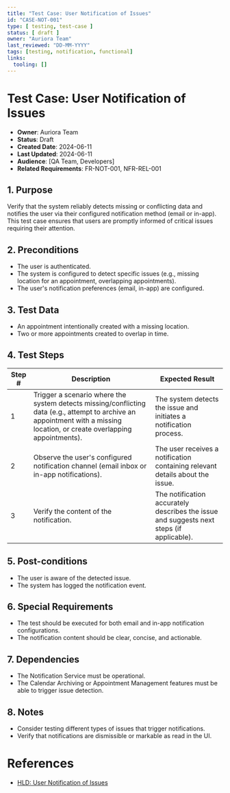 ```yaml
---
title: "Test Case: User Notification of Issues"
id: "CASE-NOT-001"
type: [ testing, test-case ]
status: [ draft ]
owner: "Auriora Team"
last_reviewed: "DD-MM-YYYY"
tags: [testing, notification, functional]
links:
  tooling: []
---
```


# Test Case: User Notification of Issues

- **Owner**: Auriora Team
- **Status**: Draft
- **Created Date**: 2024-06-11
- **Last Updated**: 2024-06-11
- **Audience**: [QA Team, Developers]
- **Related Requirements**: FR-NOT-001, NFR-REL-001

## 1. Purpose

Verify that the system reliably detects missing or conflicting data and notifies the user via their configured notification method (email or in-app). This test case ensures that users are promptly informed of critical issues requiring their attention.

## 2. Preconditions

-   The user is authenticated.
-   The system is configured to detect specific issues (e.g., missing location for an appointment, overlapping appointments).
-   The user's notification preferences (email, in-app) are configured.

## 3. Test Data

-   An appointment intentionally created with a missing location.
-   Two or more appointments created to overlap in time.

## 4. Test Steps

| Step # | Description                                       | Expected Result                                                              |
|--------|---------------------------------------------------|------------------------------------------------------------------------------|
| 1      | Trigger a scenario where the system detects missing/conflicting data (e.g., attempt to archive an appointment with a missing location, or create overlapping appointments). | The system detects the issue and initiates a notification process.           |
| 2      | Observe the user's configured notification channel (email inbox or in-app notifications). | The user receives a notification containing relevant details about the issue. |
| 3      | Verify the content of the notification.           | The notification accurately describes the issue and suggests next steps (if applicable). |

## 5. Post-conditions

-   The user is aware of the detected issue.
-   The system has logged the notification event.

## 6. Special Requirements

-   The test should be executed for both email and in-app notification configurations.
-   The notification content should be clear, concise, and actionable.

## 7. Dependencies

-   The Notification Service must be operational.
-   The Calendar Archiving or Appointment Management features must be able to trigger issue detection.

## 8. Notes

-   Consider testing different types of issues that trigger notifications.
-   Verify that notifications are dismissible or markable as read in the UI.

# References

-   [HLD: User Notification of Issues](../2-architecture/HLD-NOT-001-User-Notification-of-Issues.md)
